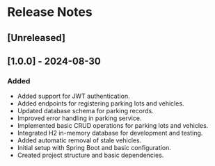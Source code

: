 # Release Notes

## [Unreleased]
## [1.0.0] - 2024-08-30

### Added
- Added support for JWT authentication.
- Added endpoints for registering parking lots and vehicles.
- Updated database schema for parking records.
- Improved error handling in parking service.
- Implemented basic CRUD operations for parking lots and vehicles.
- Integrated H2 in-memory database for development and testing.
- Added automatic removal of stale vehicles.
- Initial setup with Spring Boot and basic configuration.
- Created project structure and basic dependencies.

